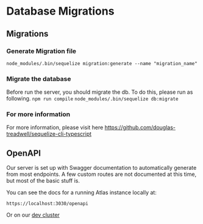 # Database Migrations

## Migrations

### Generate Migration file

```node_modules/.bin/sequelize migration:generate --name "migration_name"```

### Migrate the database

Before run the server, you should migrate the db.
To do this, please run as following.
```npm run compile```
```node_modules/.bin/sequelize db:migrate```

### For more information

For more information, please visit here
https://github.com/douglas-treadwell/sequelize-cli-typescript

## OpenAPI
Our server is set up with Swagger documentation to automatically generate from most endpoints. A few custom routes are not documented at this time, but most of the basic stuff is.

You can see the docs for a running Atlas instance locally at:
```
https://localhost:3030/openapi
```

Or on our [dev cluster](https://api-dev.atlasfoundation.io/openapi)